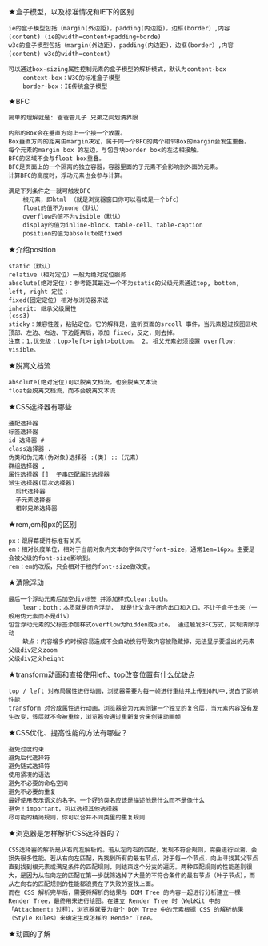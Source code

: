 ★盒子模型，以及标准情况和IE下的区别

    ie的盒子模型包括（margin(外边距)，padding(内边距)，边框(border）,内容(content) (ie的width=content+padding+borde)
    w3c的盒子模型包括（margin(外边距)，padding(内边距)，边框(border）,内容(content) w3c的width=content）

    可以通过box-sizing属性控制元素的盒子模型的解析模式，默认为content-box
        context-box：W3C的标准盒子模型
        border-box：IE传统盒子模型

★BFC

    简单的理解就是: 爸爸管儿子 兄弟之间划清界限

    内部的Box会在垂直方向上一个接一个放置。
    Box垂直方向的距离由margin决定，属于同一个BFC的两个相邻Box的margin会发生重叠。
    每个元素的margin box 的左边，与包含块border box的左边相接触。
    BFC的区域不会与float box重叠。
    BFC是页面上的一个隔离的独立容器，容器里面的子元素不会影响到外面的元素。
    计算BFC的高度时，浮动元素也会参与计算。

    满足下列条件之一就可触发BFC
        根元素，即html （就是浏览器窗口你可以看成是一个bfc）
        float的值不为none（默认）
        overflow的值不为visible（默认）
        display的值为inline-block、table-cell、table-caption
        position的值为absolute或fixed

★介绍position

    static（默认）
    relative（相对定位）一般为绝对定位服务
    absolute(绝对定位)：参考距其最近一个不为static的父级元素通过top, bottom, left, right 定位；
    fixed(固定定位) 相对与浏览器来说
    inherit: 继承父级属性
    (css3)
    sticky：兼容性差，粘贴定位。它的解释是，监听页面的srcoll 事件，当元素超过视图区块顶部、左边、右边、下边距离后，添加 fixed，反之，则去掉。
    注意：1.优先级：top>left>right>bottom。 2. 祖父元素必须设置 overflow: visible。

★脱离文档流

    absolute(绝对定位)可以脱离文档流，也会脱离文本流
    float会脱离文档流，而不会脱离文本流

★CSS选择器有哪些

    通配选择器
    标签选择器
    id 选择器 #
    class选择器 .
    伪类和伪元素(伪对象)选择器 :(类) ::（元素）
    群组选择器 ,
    属性选择器 []  子串匹配属性选择器
    派生选择器(层次选择器)
      后代选择器
      子元素选择器
      相邻兄弟选择器

★rem,em和px的区别

    px：跟屏幕硬件标准有关系
    em：相对长度单位，相对于当前对象内文本的字体尺寸font-size，通常1em=16px。主要是会被父级的font-size影响到。
    rem：em的改版，只会相对于根的font-size做改变。

★清除浮动

    最后一个浮动元素后加空div标签 并添加样式clear:both。
        lear：both：本质就是闭合浮动， 就是让父盒子闭合出口和入口，不让子盒子出来（一般用伪元素而不是div）
    包含浮动元素的父标签添加样式overflow为hidden或auto。 通过触发BFC方式，实现清除浮动
        缺点：内容增多的时候容易造成不会自动换行导致内容被隐藏掉，无法显示要溢出的元素
    父级div定义zoom
    父级div定义height


★transform动画和直接使用left、top改变位置有什么优缺点

    top / left 对布局属性进行动画，浏览器需要为每一帧进行重绘并上传到GPU中,说白了影响性能
    transform 对合成属性进行动画，浏览器会为元素创建一个独立的复合层，当元素内容没有发生改变，该层就不会被重绘，浏览器会通过重新复合来创建动画帧

★CSS优化、提高性能的方法有哪些？

    避免过度约束
    避免后代选择符
    避免链式选择符
    使用紧凑的语法
    避免不必要的命名空间
    避免不必要的重复
    最好使用表示语义的名字。一个好的类名应该是描述他是什么而不是像什么
    避免！important，可以选择其他选择器
    尽可能的精简规则，你可以合并不同类里的重复规则

★浏览器是怎样解析CSS选择器的？

    CSS选择器的解析是从右向左解析的。若从左向右的匹配，发现不符合规则，需要进行回溯，会损失很多性能。若从右向左匹配，先找到所有的最右节点，对于每一个节点，向上寻找其父节点直到找到根元素或满足条件的匹配规则，则结束这个分支的遍历。两种匹配规则的性能差别很大，是因为从右向左的匹配在第一步就筛选掉了大量的不符合条件的最右节点（叶子节点），而从左向右的匹配规则的性能都浪费在了失败的查找上面。
    而在 CSS 解析完毕后，需要将解析的结果与 DOM Tree 的内容一起进行分析建立一棵 Render Tree，最终用来进行绘图。在建立 Render Tree 时（WebKit 中的「Attachment」过程），浏览器就要为每个 DOM Tree 中的元素根据 CSS 的解析结果（Style Rules）来确定生成怎样的 Render Tree。

★动画的了解